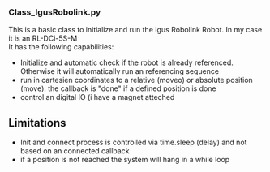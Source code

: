 ### Class_IgusRobolink.py
This is a basic class to initialize and run the Igus Robolink Robot. In my case it is an RL-DCi-5S-M  
It has the following capabilities:  
- Initialize and automatic check if the robot is already referenced. Otherwise it will automatically run an referencing sequence  
- run in cartesien coordinates to a relative (moveo) or absolute position (move). the callback is "done" if a defined position is done
- control an digital IO (i have a magnet atteched

## Limitations
- Init and connect process is controlled via time.sleep (delay) and not based on an connected callback
- if a position is not reached the system will hang in a while loop
  

